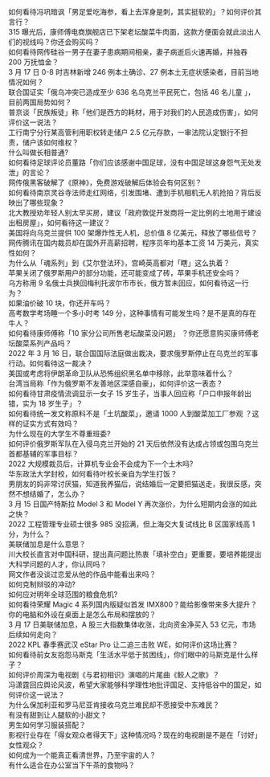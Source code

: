 如何看待冯巩暗讽「男足爱吃海参，看上去浑身是刺，其实挺软的」？如何评价其言行？  
315 曝光后，康师傅电商旗舰店已下架老坛酸菜牛肉面，这款方便面会就此淡出人们的视线吗？你还会购买吗？  
如何看待网传硅谷一男子在妻子患病期间相亲，妻子病逝后火速再婚，并独吞 200 万抚恤金？  
3 月 17 日 0-8 时吉林新增 246 例本土确诊、27 例本土无症状感染者，目前当地情况如何？  
联合国证实「俄乌冲突已造成至少 636 名乌克兰平民死亡，包括 46 名儿童 」，目前两国局势如何？  
普京谈「民族叛徒」称「他们是西方的耗材，用于对我们的人民造成伤害」，如何评价这一说法？  
工行南宁分行某高管利用职权转走储户 2.5 亿元存款，一审法院认定银行不担责，储户该如何维权？  
什么叫做长相普通?  
如何看待足球评论员董路「你们应该感谢中国足球，没有中国足球这身怨气无处发泄」的言论？  
网传俄黑客破解了《原神》，免费游戏破解后体验会有何区别？  
如何看待南京灵谷寺法师走红网络，引发围堵、遭到手机相机无人机抢拍？背后反映出了哪些现象？  
北大教授劝年轻人别太早买房，建议「政府敦促开发商将一定比例的土地用于建设出租房屋」，如何看待这一建议？  
美国将向乌克兰提供 100 架爆炸性无人机，总价值 8 亿美元，释放了哪些信号？  
网传腾讯在国内裁员却在国外开高薪招聘，程序员年均基本工资 14 万美元，真实性如何？  
为什么从「魂系列」到《艾尔登法环》，宫崎英高都对「瞎」这么执着？  
苹果关闭了俄罗斯用户的部分功能，还可能变成了砖，苹果手机还安全吗？  
乌方称用 9 名俄士兵换回梅利托波尔市市长，俄方暂未回应，如何看待这一行为？  
如果油价破 10 块，你还开车吗？  
高考数学考场睡一个多小时考 149 分，这种事情有可能发生吗？是不是真的存在牛人？  
如何看待康师傅称「10 家分公司所售老坛酸菜没问题」 ？你还愿意购买康师傅老坛酸菜系列产品吗？  
2022 年 3 月 16 日，联合国国际法庭做出裁决，要求俄罗斯停止在乌克兰的军事行动。如何看待这一裁决？  
美国或考虑将伊朗革命卫队从恐怖组织黑名单中移除，此举意味着什么？  
台湾当局称「作为俄罗斯不友善地区深感自豪」，如何评价这一表态？  
如何看待甘肃疫情流调显示一女子 15 岁生子，当事人回应称「户口申报年龄出错，实为 18 岁生子」？  
如何看待统一发文称原料不是「土坑酸菜」，邀请 1000 人到酸菜加工厂参观 ？这样的证实方式有效吗？  
为什么现在的大学生不尊重班委?  
如何评价俄罗斯军队在入侵乌克兰开始的 21 天后依然没有达成占领或包围乌克兰首都基辅的军事目标？  
2022 大规模裁员后，计算机专业会不会成为下一个土木吗?  
华东政法大学封校，如何看待叶校长亲自为学生打饭？  
男朋友的妈非常讨厌猫，知道我养猫后，说结婚后一定要把猫送走，我很反感，突然不想结婚了，怎么办？  
3 月 15 日国产特斯拉 Model 3 和 Model Y 再次涨价，为什么短期内会涨的如此之快？  
2022 工程管理专业硕士很多 985 没招满，但上海交大复试线比 B 区国家线高 1 分，为什么？  
美联储加息是什么意思？  
川大校长直言对中国科研，提出真问题比热衷「填补空白」更重要，要培养能提出大科学问题的人才，你认同吗？  
网文作者没谈过恋爱从他的作品中能看出来吗？  
如何克制辩驳的冲动?  
如何应对明年全球范围的粮食危机?  
如何看待荣耀 Magic 4 系列国内版疑似首发 IMX800？能给影像带来多大提升？  
你的电脑和外设在桌面上是怎么布局和摆放的？  
3 月 17 日美联储加息，A 股三大指数集体收涨，北向资金净买入 53 亿元，市场后续如何走向？  
2022 KPL 春季赛武汉 eStar Pro 让二追三击败 WE，如何评价这场比赛？  
如何看待前女友抱怨马斯克「生活水平低于贫困线」，你们眼中的马斯克是什么样子？  
如何评价周深为电视剧《与君初相识》演唱的片尾曲《鲛人之歌》？  
冯潇霆回应舆论风波，希望大家能够科学理性地批评国足、支持低谷中的国足，如何评价这一说法？  
为什么保加利亚和罗马尼亚肯接收乌克兰难民却不愿接受中东难民？  
有没有甜到让人腿软的小甜文？  
男生如何学习服装搭配？  
影视行业存在「得女观众者得天下」这种情况吗？现在的电视剧是不是在「讨好」女性观众？  
如何成为一个能真正看清世界，乃至宇宙的人？  
有什么适合在办公室当下午茶的食物吗？  
